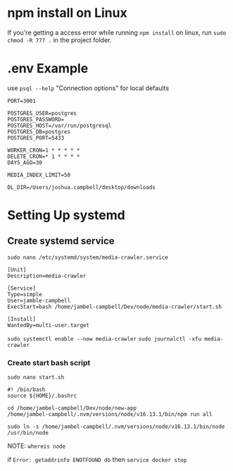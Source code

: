 # npm install on Linux
If you're getting a access error while running `npm install` on linux, run `sudo chmod -R 777 .` in the project folder.


# .env Example
use `psql --help` "Connection options" for local defaults
```
PORT=3001

POSTGRES_USER=postgres
POSTGRES_PASSWORD=
POSTGRES_HOST=/var/run/postgresql
POSTGRES_DB=postgres
POSTGRES_PORT=5433

WORKER_CRON=1 * * * * *
DELETE_CRON=* 1 * * * *
DAYS_AGO=30

MEDIA_INDEX_LIMIT=50

DL_DIR=/Users/joshua.campbell/desktop/downloads
```

# Setting Up systemd
## Create systemd service
`sudo nano /etc/systemd/system/media-crawler.service`
```
[Unit]
Description=media-crawler

[Service]
Type=simple
User=jamble-campbell
ExecStart=bash /home/jambel-campbell/Dev/node/media-crawler/start.sh

[Install]
WantedBy=multi-user.target
```
`sudo systemctl enable --now media-crawler`
`sudo journalctl -xfu media-crawler`

### Create start bash script
`sudo nano start.sh`
```
#! /bin/bash
source ${HOME}/.bashrc

cd /home/jambel-campbell/Dev/node/new-app
/home/jambel-campbell/.nvm/versions/node/v16.13.1/bin/npm run all
```

`sudo ln -s /home/jambel-campbell/.nvm/versions/node/v16.13.1/bin/node /usr/bin/node`

NOTE: `whereis node` 

if `Error: getaddrinfo ENOTFOUND db`
then `service docker stop`

